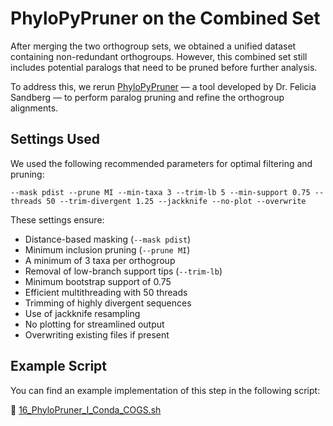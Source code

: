 # PhyloPyPruner on the Combined Set

After merging the two orthogroup sets, we obtained a unified dataset containing non-redundant orthogroups. However, this combined set still includes potential paralogs that need to be pruned before further analysis.

To address this, we rerun [PhyloPyPruner](https://github.com/fethalen/phylopypruner) — a tool developed by Dr. Felicia Sandberg — to perform paralog pruning and refine the orthogroup alignments.

## Settings Used
We used the following recommended parameters for optimal filtering and pruning:

```
--mask pdist --prune MI --min-taxa 3 --trim-lb 5 --min-support 0.75 --threads 50 --trim-divergent 1.25 --jackknife --no-plot --overwrite
```


These settings ensure:
- Distance-based masking (`--mask pdist`)
- Minimum inclusion pruning (`--prune MI`)
- A minimum of 3 taxa per orthogroup
- Removal of low-branch support tips (`--trim-lb`)
- Minimum bootstrap support of 0.75
- Efficient multithreading with 50 threads
- Trimming of highly divergent sequences
- Use of jackknife resampling
- No plotting for streamlined output
- Overwriting existing files if present

## Example Script

You can find an example implementation of this step in the following script:

📄 [16_PhyloPruner_I_Conda_COGS.sh](https://github.com/mjbieren/Coleochaetophyceae_Phylogenomics/blob/main/Scripts/16_PPP_COGS/16_PhyloPruner_I_Conda_COGS.sh)
